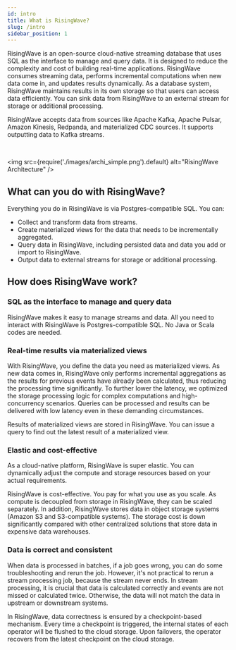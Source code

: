 ```yaml
---
id: intro
title: What is RisingWave?
slug: /intro
sidebar_position: 1
---
```


<head>
  <link rel="canonical" href="https://docs.risingwave.com/docs/current/intro/" />
</head>
RisingWave is an open-source cloud-native streaming database that uses SQL as the interface to manage and query data. It is designed to reduce the complexity and cost of building real-time applications. RisingWave consumes streaming data, performs incremental computations when new data come in, and updates results dynamically. As a database system, RisingWave maintains results in its own storage so that users can access data efficiently. You can sink data from RisingWave to an external stream for storage or additional processing.

RisingWave accepts data from sources like Apache Kafka, Apache Pulsar, Amazon Kinesis, Redpanda, and materialized CDC sources. It supports outputting data to Kafka streams.

<RollButton text="&nbsp;&nbsp;Get Started" doc="get-started" block />
<br/>

<img
src={require('./images/archi_simple.png').default}
alt="RisingWave Architecture"
/>

## What can you do with RisingWave?

Everything you do in RisingWave is via Postgres-compatible SQL. You can:

- Collect and transform data from streams.
- Create materialized views for the data that needs to be incrementally aggregated.
- Query data in RisingWave, including persisted data and data you add or import to RisingWave.
- Output data to external streams for storage or additional processing.

<DefaultButton text="Try it out" doc="get-started"/>
<LightButton text="Supported sources" doc="sql-create-source#supported-sources"/>
<LightButton text="Supported sinks" doc="sql-create-sink"/>

## How does RisingWave work?

### SQL as the interface to manage and query data

RisingWave makes it easy to manage streams and data. All you need to interact with RisingWave is Postgres-compatible SQL. No Java or Scala codes are needed.

### Real-time results via materialized views

With RisingWave, you define the data you need as materialized views. As new data comes in, RisingWave only performs incremental aggregations as the results for previous events have already been calculated, thus reducing the processing time significantly. To further lower the latency, we optimized the storage processing logic for complex computations and high-concurrency scenarios. Queries can be processed and results can be delivered with low latency even in these demanding circumstances.

Results of materialized views are stored in RisingWave. You can issue a query to find out the latest result of a materialized view.

### Elastic and cost-effective

As a cloud-native platform, RisingWave is super elastic. You can dynamically adjust the compute and storage resources based on your actual requirements.

RisingWave is cost-effective. You pay for what you use as you scale. As compute is decoupled from storage in RisingWave, they can be scaled separately. In addition, RisingWave stores data in object storage systems (Amazon S3 and S3-compatible systems). The storage cost is down significantly compared with other centralized solutions that store data in expensive data warehouses.

### Data is correct and consistent

When data is processed in batches, if a job goes wrong, you can do some troubleshooting and rerun the job. However, it's not practical to rerun a stream processing job, because the stream never ends. In stream processing, it is crucial that data is calculated correctly and events are not missed or calculated twice. Otherwise, the data will not match the data in upstream or downstream systems.

In RisingWave, data correctness is ensured by a checkpoint-based mechanism. Every time a checkpoint is triggered, the internal states of each operator will be flushed to the cloud storage. Upon failovers, the operator recovers from the latest checkpoint on the cloud storage.

<LightButton text="See the architecture" doc="architecture"/>
<LightButton text="Access the source code ⧉" url="https://github.com/risingwavelabs/risingwave"/>
<br/>
